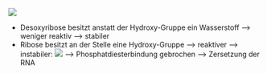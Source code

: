 ![](Pasted%20image%2020231201120913.png)
- Desoxyribose besitzt anstatt der Hydroxy-Gruppe ein Wasserstoff --> weniger reaktiv --> stabiler
- Ribose besitzt an der Stelle eine Hydroxy-Gruppe --> reaktiver --> instabiler:
![](Pasted%20image%2020231204100350.png)
--> Phosphatdiesterbindung gebrochen --> Zersetzung der RNA 